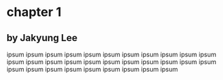 # chapter 1

## by Jakyung Lee

ipsum ipsum ipsum ipsum ipsum ipsum ipsum ipsum ipsum ipsum ipsum ipsum ipsum ipsum ipsum ipsum ipsum ipsum ipsum ipsum ipsum ipsum ipsum ipsum ipsum ipsum ipsum ipsum ipsum ipsum ipsum 

